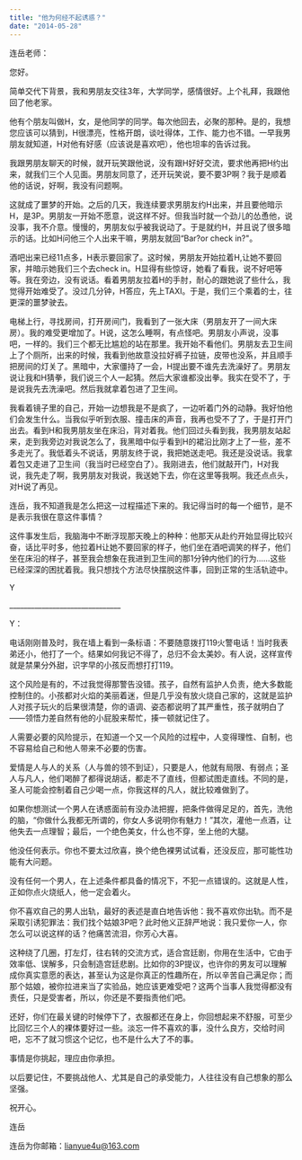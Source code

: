 ```yaml
---
title: "他为何经不起诱惑？"
date: "2014-05-28"
---
```


连岳老师：

您好。

简单交代下背景，我和男朋友交往3年，大学同学，感情很好。上个礼拜，我跟他回了他老家。

他有个朋友叫做H，女，是他同学的同学。每次他回去，必聚的那种。是的，我想您应该可以猜到，H很漂亮，性格开朗，谈吐得体，工作、能力也不错。一早我男朋友就知道，H对他有好感（应该说是喜欢吧），他也坦率的告诉过我。

我跟男朋友聊天的时候，就开玩笑跟他说，没有跟H好好交流，要求他再把H约出来，就我们三个人见面。男朋友同意了，还开玩笑说，要不要3P啊？我于是顺着他的话说，好啊，我没有问题啊。

这就成了噩梦的开始。之后的几天，我连续要求男朋友约H出来，并且要他暗示H，是3P。男朋友一开始不愿意，说这样不好。但我当时就一个劲儿的怂恿他，说没事，我不介意。慢慢的，男朋友似乎被我说动了。于是就约H，并且说了很多暗示的话。比如H问他三个人出来干嘛，男朋友就回“Bar?or check in?"。

酒吧出来已经11点多，H表示要回家了。这时候，男朋友开始拉着H,让她不要回家，并暗示她我们三个去check in。H显得有些惊讶，她看了看我，说不好吧等等。我在旁边，没有说话。看着男朋友拉着H的手肘，耐心的跟她说了些什么，我觉得开始难受了。没过几分钟，H答应，先上TAXI。于是，我们三个乘着的士，往更深的噩梦驶去。

电梯上行，寻找房间，打开房间门，我看到了一张大床（男朋友开了一间大床房）。我的难受更增加了。H说，这怎么睡啊，有点怪吧。男朋友小声说，没事吧，一样的。我们三个都无比尴尬的站在那里。我开始不看他们。男朋友去卫生间上了个厕所，出来的时候，我看到他故意没拉好裤子拉链，皮带也没系，并且顺手把房间的灯关了。黑暗中，大家僵持了一会，H提出要不谁先去洗澡好了。男朋友说让我和H猜拳，我们说三个人一起猜。然后大家谁都没出拳。我实在受不了，于是说我先去洗澡吧。然后我就拿着包进了卫生间。

我看着镜子里的自己，开始一边想我是不是疯了，一边听着门外的动静。我好怕他们会发生什么。当我似乎听到衣服、撞击床的声音，我再也受不了了，于是打开门出去。看到H和我男朋友坐在床沿，背对着我。他们回过头看到我，我男朋友站起来，走到我旁边对我说怎么了，我黑暗中似乎看到H的裙沿比刚才上了一些，差不多走光了。我低着头不说话，男朋友终于说，我把她送走吧。我还是没说话。我拿着包又走进了卫生间（我当时已经空白了）。我刚进去，他们就敲开门，H对我说，我先走了啊，我男朋友对我说，我送她下去，你在这里等我啊。我还点点头，对H说了再见。

连岳，我不知道我是怎么把这一过程描述下来的。我记得当时的每一个细节，是不是表示我很在意这件事情？

这件事发生后，我脑海中不断浮现那天晚上的种种：他那天从赴约开始显得比较兴奋，话比平时多，他拉着H让她不要回家的样子，他们坐在酒吧调笑的样子，他们坐在床沿的样子，甚至我会想象在我进到卫生间的那1分钟内他们的行为……这些已经深深的困扰着我。我只想找个方法尽快摆脱这件事，回到正常的生活轨迹中。

Y

\_\_\_\_\_\_\_\_\_\_\_\_\_\_\_\_\_\_\_\_\_\_\_\_\_\_\_\_\_\_\_

Y：

电话刚刚普及时，我在墙上看到一条标语：不要随意拨打119火警电话！当时我表弟还小，他打了一个。结果如何我记不得了，总归不会太美妙。有人说，这样宣传就是禁果分外甜，识字早的小孩反而想打打119。

这个风险是有的，不过我觉得那警告没错。孩子，自然有监护人负责，绝大多数能控制住的。小孩都对火焰的美丽着迷，但是几乎没有放火烧自己家的，这就是监护人对孩子玩火的后果很清楚，你的语调、姿态都说明了其严重性，孩子就明白了——领悟力差自然有他的小屁股来帮忙，揍一顿就记住了。

人需要必要的风险提示，在知道一个又一个风险的过程中，人变得理性、自制，也不容易给自己和他人带来不必要的伤害。

爱情是人与人的关系（人与兽的领不到证），只要是人，他就有局限、有弱点；圣人与凡人，他们喝醉了都得说胡话，都走不了直线，但都试图走直线。不同的是，圣人可能会控制着自己少喝一点，你我这样的凡人，就比较难做到了。

如果你想测试一个男人在诱惑面前有没办法把握，把条件做得足足的，首先，洗他的脑，“你做什么我都无所谓的，你女人多说明你有魅力！”其次，灌他一点酒，让他失去一点理智；最后，一个绝色美女，什么也不穿，坐上他的大腿。

他没任何表示。你也不要太过欣喜，换个绝色裸男试试看，还没反应，那可能性功能有大问题。

没有任何一个男人，在上述条件都具备的情况下，不犯一点错误的。这就是人性，正如你点火烧纸人，他一定会着火。

你不喜欢自己的男人出轨，最好的表述是直白地告诉他：我不喜欢你出轨。而不是采取引诱犯罪法：我们找个姑娘3P吧？此时他义正辞严地说：我只爱你一人，你怎么可以说这样的话？他痛苦流泪，你芳心大喜。

这种绕了几圈，打左灯，往右转的交流方式，适合宫廷剧，你用在生活中，它由于效率低、误解多，只会制造宫廷悲剧。比如你的3P提议，也许你的男友可以理解成你真实意愿的表达，甚至认为这是你真正的性趣所在，所以辛苦自己满足你；而那个姑娘，被你拉进来当了实验品，她应该更难受吧？这两个当事人我觉得都没有责任，只是受害者，所以，你还是不要指责他们吧。

还好，你们在最关键的时候停下了，衣服都还在身上，你回想起来不舒服，可至少比回忆三个人的裸体要好过一些。淡忘一件不喜欢的事，没什么良方，交给时间吧，忘不了就习惯这个记忆，也不是什么大了不的事。

事情是你挑起，理应由你承担。

以后要记住，不要挑战他人、尤其是自己的承受能力，人往往没有自己想象的那么坚强。

祝开心。

连岳

连岳为你邮箱：lianyue4u@163.com
